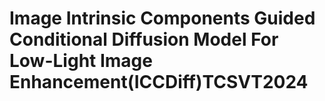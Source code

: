 # Image Intrinsic Components Guided Conditional Diffusion Model For Low-Light Image Enhancement(ICCDiff)TCSVT2024
